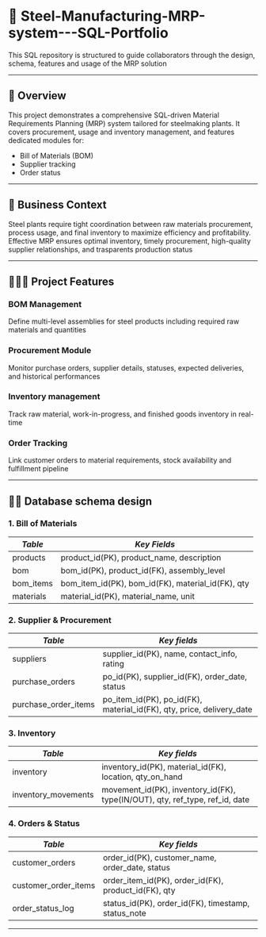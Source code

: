 
# 🪭 Steel-Manufacturing-MRP-system---SQL-Portfolio
This SQL repository is structured to guide collaborators through the design, schema, features and usage of the MRP solution

---

## 🎃 Overview
This project demonstrates a comprehensive SQL-driven Material Requirements Planning (MRP) system tailored for steelmaking plants. It covers procurement, usage and inventory management, and features dedicated modules for: 
- Bill of Materials (BOM)
- Supplier tracking
- Order status

---

## 🫥 Business Context
Steel plants require tight coordination between raw materials procurement, process usage, and final inventory to maximize efficiency and profitability. Effective MRP ensures optimal inventory, timely procurement, high-quality supplier relationships, and trasparents production status

---

## 🚣🏼‍♂️ Project Features
### BOM Management
Define multi-level assemblies for steel products including required raw materials and quantities

### Procurement Module
Monitor purchase orders, supplier details, statuses, expected deliveries, and historical performances

### Inventory management
Track raw material, work-in-progress, and finished goods inventory in real-time

### Order Tracking
Link customer orders to material requirements, stock availability and fulfillment pipeline

---

## 🏊🏼 Database schema design
### 1. Bill of Materials
|*Table*|*Key Fields*|
|-------|------------|
|products|product_id(PK), product_name, description|
|bom|bom_id(PK), product_id(FK), assembly_level|
|bom_items|bom_item_id(PK), bom_id(FK), material_id(FK), qty|
|materials|material_id(PK), material_name, unit|

### 2. Supplier & Procurement
|*Table*|*Key fields*|
|-------|------------|
|suppliers|supplier_id(PK), name, contact_info, rating|
|purchase_orders|po_id(PK), supplier_id(FK), order_date, status|
|purchase_order_items|po_item_id(PK), po_id(FK), material_id(FK), qty, price, delivery_date|

### 3. Inventory
|*Table*|*Key fields*|
|-------|------------|
|inventory|inventory_id(PK), material_id(FK), location, qty_on_hand|
|inventory_movements|movement_id(PK), inventory_id(FK), type(IN/OUT), qty, ref_type, ref_id, date|

### 4. Orders & Status
|*Table*|*Key fields*|
|-------|------------|
|customer_orders|order_id(PK), customer_name, order_date, status|
|customer_order_items|order_item_id(PK), order_id(FK), product_id(FK), qty|
|order_status_log|status_id(PK), order_id(FK), timestamp, status_note|

---

